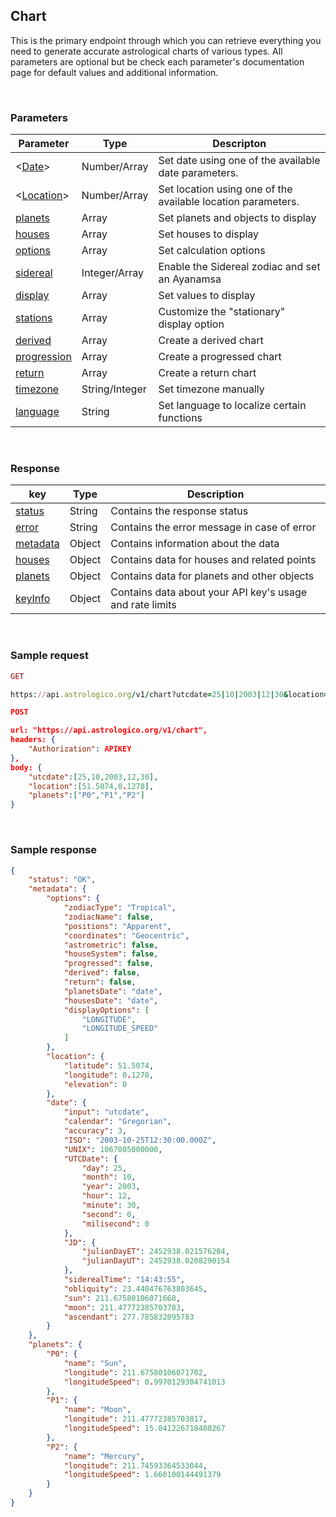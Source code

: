 ## Chart

This is the primary endpoint through which you can retrieve everything you need to generate accurate astrological charts of various types. All parameters are optional but be check each parameter's documentation page for default values and additional information.

<br>

### Parameters

| Parameter | Type | Descripton |
|---|---|---|
| <[Date](parameters_date.md)> | Number/Array | Set date using one of the available date parameters. |
| <[Location](parameters_location.md)> | Number/Array | Set location using one of the available location parameters. |
| [planets](parameters_planets.md) | Array | Set planets and objects to display |
| [houses](parameters_houses.md) | Array | Set houses to display |
| [options](parameters_options.md) | Array | Set calculation options |
| [sidereal](parameters_sidereal.md) | Integer/Array | Enable the Sidereal zodiac and set an Ayanamsa |
| [display](parameters_display.md) | Array | Set values to display |
| [stations](parameters_display.md) | Array | Customize the "stationary" display option |
| [derived](parameters_derived.md) | Array | Create a derived chart |
| [progression](parameters_progression.md) | Array | Create a progressed chart |
| [return](parameters_return.md) | Array | Create a return chart |
| [timezone](parameters_timezone.md) | String/Integer | Set timezone manually |
| [language](parameters_language.md) | String | Set language to localize certain functions |

<br>

### Response

| key | Type | Description |
|---|---|---|
| [status](response_status.md) | String | Contains the response status |
| [error](response_status.md) | String | Contains the error message in case of error |
| [metadata](response_metadata.md) | Object | Contains information about the data |
| [houses](response_houses.md) | Object | Contains data for houses and related points |
| [planets](response_planets.md) | Object | Contains data for planets and other objects |
| [keyInfo](response_keyinfo.md) | Object | Contains data about your API key's usage and rate limits |

<br>

### Sample request

```ruby
GET

https://api.astrologico.org/v1/chart?utcdate=25|10|2003|12|30&location=51.5074|0.1278&planets=P0|P1|P2&key=APIKEY
```

```json
POST

url: "https://api.astrologico.org/v1/chart",
headers: {
	"Authorization": APIKEY
},
body: {
	"utcdate":[25,10,2003,12,30],
	"location":[51.5074,0.1278],
	"planets":["P0","P1","P2"]
}
```

<br>

### Sample response

```json
{
	"status": "OK",
	"metadata": {
		"options": {
			"zodiacType": "Tropical",
			"zodiacName": false,
			"positions": "Apparent",
			"coordinates": "Geocentric",
			"astrometric": false,
			"houseSystem": false,
			"progressed": false,
			"derived": false,
			"return": false,
			"planetsDate": "date",
			"housesDate": "date",
			"displayOptions": [
				"LONGITUDE",
				"LONGITUDE_SPEED"
			]
		},
		"location": {
			"latitude": 51.5074,
			"longitude": 0.1278,
			"elevation": 0
		},
		"date": {
			"input": "utcdate",
			"calendar": "Gregorian",
			"accuracy": 3,
			"ISO": "2003-10-25T12:30:00.000Z",
			"UNIX": 1067085000000,
			"UTCDate": {
				"day": 25,
				"month": 10,
				"year": 2003,
				"hour": 12,
				"minute": 30,
				"second": 0,
				"milisecond": 0
			},
			"JD": {
				"julianDayET": 2452938.021576204,
				"julianDayUT": 2452938.0208290154
			},
			"siderealTime": "14:43:55",
			"obliquity": 23.440476763803645,
			"sun": 211.67580106071668,
			"moon": 211.47772385703783,
			"ascendant": 277.785832095783
		}
	},
	"planets": {
		"P0": {
			"name": "Sun",
			"longitude": 211.67580106071702,
			"longitudeSpeed": 0.9970129304741013
		},
		"P1": {
			"name": "Moon",
			"longitude": 211.47772385703817,
			"longitudeSpeed": 15.041226718480267
		},
		"P2": {
			"name": "Mercury",
			"longitude": 211.74593364533044,
			"longitudeSpeed": 1.660100144491379
		}
	}
}
```

<br>